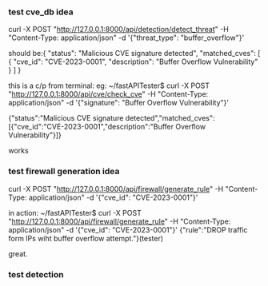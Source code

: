 ### test cve_db idea

curl -X POST "http://127.0.0.1:8000/api/detection/detect_threat" -H "Content-Type: application/json" -d '{"threat_type": "buffer_overflow"}'

should be:{
"status": "Malicious CVE signature detected",
"matched_cves": [
{
"cve_id": "CVE-2023-0001",
"description": "Buffer Overflow Vulnerability"
}
]
}

this is a c/p from terminal:
eg: ~/fastAPITester$ curl -X POST "http://127.0.0.1:8000/api/cve/check_cve" -H "Content-Type: application/json" -d '{"signature": "Buffer Overflow Vulnerability"}'

{"status":"Malicious CVE signature detected","matched_cves":[{"cve_id":"CVE-2023-0001","description":"Buffer Overflow Vulnerability"}]}

works

### test firewall generation idea

curl -X POST "http://127.0.0.1:8000/api/firewall/generate_rule" -H "Content-Type: application/json" -d '{"cve_id": "CVE-2023-0001"}'

in action: ~/fastAPITester$ curl -X POST "http://127.0.0.1:8000/api/firewall/generate_rule" -H "Content-Type: application/json" -d '{"cve_id": "CVE-2023-0001"}'
{"rule":"DROP traffic form IPs wiht buffer overflow attempt."}(tester)

great.

### test detection
